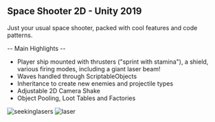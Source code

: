 ## Space Shooter 2D - Unity 2019
Just your usual space shooter, packed with cool features and code patterns.

-- Main Highlights --
- Player ship mounted with thrusters ("sprint with stamina"), a shield, various firing modes, including a giant laser beam!
- Waves handled through ScriptableObjects
- Inheritance to create new enemies and projectile types
- Adjustable 2D Camera Shake
- Object Pooling, Loot Tables and Factories

![seekinglasers](https://github.com/IIMass/SpaceShooter2D/assets/47413039/9ff0d8d3-2a93-483d-8ddd-98d3fc26842e)
![laser](https://github.com/IIMass/SpaceShooter2D/assets/47413039/0c2b4f85-32d2-4892-aa40-8266be90aa1a)
